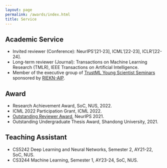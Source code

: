 ```yaml
---
layout: page
permalink: /awards/index.html
title: Service
---
```


## Academic Service
- Invited reviewer (Conference): NeurIPS'[21-23], ICML’[22-23], ICLR’[22-24].
- Long-term reviewer (Journal): Transactions on Machine Learning Research (TMLR), IEEE Transactions on Artificial Intelligence.
- Member of the executive group of [TrustML Young Scientist Seminars](https://trustmlresearch.github.io/index.html) sponsored by [RIEKN-AIP](https://www.riken.jp/en/research/labs/aip/).


## Award
- Research Achievement Award, SoC, NUS, 2022.
- ICML 2022 Participation Grant, ICML 2022.
- [Outstanding Reviewer Award](https://nips.cc/Conferences/2021/ProgramCommittee), NeurIPS 2021.
- Outstanding Undergraduate Thesis Award, Shandong University, 2021.


## Teaching Assistant
- CS5242 Deep Learning and Neural Networks, Semester 2, AY21-22, SoC, NUS.
- CS3244 Machine Learning, Semester 1, AY23-24, SoC, NUS.
